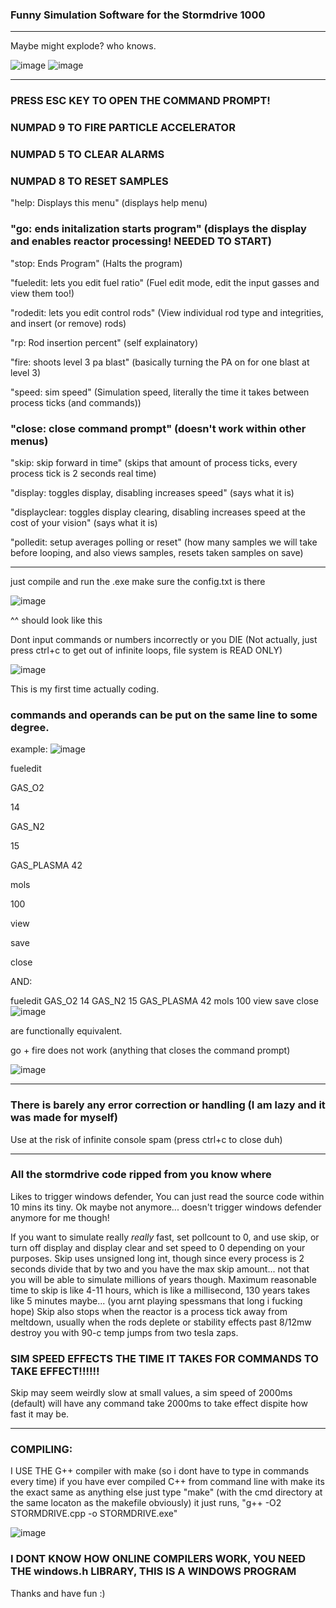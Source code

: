 ### Funny Simulation Software for the Stormdrive 1000
___
Maybe might explode?
who knows.

![image](https://github.com/user-attachments/assets/41c81d90-98b8-459b-9e1b-4e1cc428e855)
![image](https://github.com/user-attachments/assets/0089c9d0-3ecf-417e-8c66-ccf6f30ab74d)


___
### PRESS ESC KEY TO OPEN THE COMMAND PROMPT! 

### NUMPAD 9 TO FIRE PARTICLE ACCELERATOR

### NUMPAD 5 TO CLEAR ALARMS

### NUMPAD 8 TO RESET SAMPLES

"help: Displays this menu" (displays help menu)

### "go: ends initalization starts program" (displays the display and enables reactor processing! NEEDED TO START)

"stop: Ends Program" (Halts the program)

"fueledit: lets you edit fuel ratio" (Fuel edit mode, edit the input gasses and view them too!)

"rodedit: lets you edit control rods" (View individual rod type and integrities, and insert (or remove) rods)

"rp: Rod insertion percent" (self explainatory)

"fire: shoots level 3 pa blast" (basically turning the PA on for one blast at level 3)

"speed: sim speed" (Simulation speed, literally the time it takes between process ticks (and commands))

### "close: close command prompt" (doesn't work within other menus)

"skip: skip forward in time" (skips that amount of process ticks, every process tick is 2 seconds real time)

"display: toggles display, disabling increases speed" (says what it is)

"displayclear: toggles display clearing, disabling increases speed at the cost of your vision" (says what it is)

"polledit: setup averages polling or reset" (how many samples we will take before looping, and also views samples, resets taken samples on save)
___
just compile and run the .exe make sure the config.txt is there

![image](https://github.com/user-attachments/assets/24ced471-57ba-44cd-981d-f237120475a1)

^^ should look like this

Dont input commands or numbers incorrectly or you DIE (Not actually, just press ctrl+c to get out of infinite loops, file system is READ ONLY)

![image](https://github.com/user-attachments/assets/ec2cc8c4-d200-4ede-a18e-e5214a4fa62d)

This is my first time actually coding.

### commands and operands can be put on the same line to some degree.

example:
![image](https://github.com/user-attachments/assets/e3e05c38-c533-4b3a-a9a8-5ff12803d271)

fueledit

GAS_O2

14

GAS_N2

15

GAS_PLASMA 42

mols

100

view

save

close



AND:


fueledit GAS_O2 14 GAS_N2 15 GAS_PLASMA 42 mols 100 view save close
![image](https://github.com/user-attachments/assets/d6e11583-4da5-44aa-a70d-46e12a85c8fc)

are functionally equivalent.

go + fire does not work (anything that closes the command prompt)

![image](https://github.com/user-attachments/assets/53ddfe78-cb8e-48ec-9b58-ac050e420161)
___
### There is barely any error correction or handling (I am lazy and it was made for myself)
Use at the risk of infinite console spam (press ctrl+c to close duh)
___

### All the stormdrive code ripped from you know where


Likes to trigger windows defender, You can just read the source code within 10 mins its tiny.
Ok maybe not anymore... doesn't trigger windows defender anymore for me though!


If you want to simulate really *really* fast, set pollcount to 0, and use skip, or turn off display and display clear and set speed to 0 depending on your purposes. Skip uses unsigned long int, though since every process is 2 seconds divide that by two and you have the max skip amount... not that you will be able to simulate millions of years though. Maximum reasonable time to skip is like 4-11 hours, which is like a millisecond, 130 years takes like 5 minutes maybe... (you arnt playing spessmans that long i fucking hope)
Skip also stops when the reactor is a process tick away from meltdown, usually when the rods deplete or stability effects past 8/12mw destroy you with 90-c temp jumps from two tesla zaps.

### SIM SPEED EFFECTS THE TIME IT TAKES FOR COMMANDS TO TAKE EFFECT!!!!!!
Skip may seem weirdly slow at small values, a sim speed of 2000ms (default) will have any command take 2000ms to take effect dispite how fast it may be.
___
### COMPILING:
I USE THE G++ compiler with make (so i dont have to type in commands every time)
if you have ever compiled C++ from command line with make its the exact same as anything else
just type "make" (with the cmd directory at the same locaton as the makefile obviously)
it just runs, "g++ -O2 STORMDRIVE.cpp -o STORMDRIVE.exe"

![image](https://github.com/user-attachments/assets/fc68abdb-3058-445b-a42d-b34dfdb34798)

### I DONT KNOW HOW ONLINE COMPILERS WORK, YOU NEED THE windows.h LIBRARY, THIS IS A WINDOWS PROGRAM

Thanks and have fun :)
